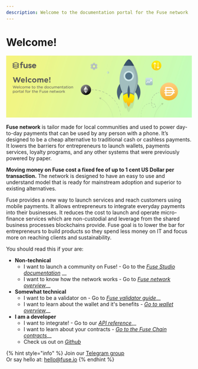 ```yaml
---
description: Welcome to the documentation portal for the Fuse network
---
```


# Welcome!

![](.gitbook/assets/rocket-illuss.jpg)

**Fuse network** is tailor made for local communities and used to power day-to-day payments that can be used by any person with a phone. It’s designed to be a cheap alternative to traditional cash or cashless payments. It lowers the barriers for entrepreneurs to launch wallets, payments services, loyalty programs, and any other systems that were previously powered by paper.

**Moving money on Fuse cost a fixed fee of up to 1 cent US Dollar per transaction.** The network is designed to have an easy to use and understand model that is ready for mainstream adoption and superior to existing alternatives.

Fuse provides a new way to launch services and reach customers using mobile payments. It allows entrepreneurs to integrate everyday payments into their businesses. It reduces the cost to launch and operate micro-finance services which are non-custodial and leverage from the shared business processes blockchains provide. Fuse goal is to lower the bar for entrepreneurs to build products so they spend less money on IT and focus more on reaching clients and sustainability.

You should read this if your are:

* **Non-technical** 
  * I want to launch a community on Fuse! - Go to the [_Fuse Studio documentation_](the-fuse-studio/overview.md) \_\_
  * I want to know how the network works - Go to [_Fuse network overview_](the-fuse-chain/overview.md)\_\_
* **Somewhat technical** 
  * I want to be a validator on  - Go to [_Fuse validator guide_](become-a-validator/how-to-become-a-validator.md)\_\_
  * I want to learn about the wallet and it's benefits - [_Go to wallet overview_](the-mobile-wallet/overview.md)\_\_
* **I am a developer**
  * I want to integrate! - Go to our [_API reference_](the-mobile-wallet/api.md)\_\_
  * I want to learn about your contracts - [_Go to the Fuse Chain contracts_](the-fuse-chain/consensus-contracts/)\_\_
  * Check us out on [_Github_ ](https://github.com/fuseio)

{% hint style="info" %}
Join our [Telegram group](https://t.me/fuseio)  
Or say hello at: hello@fuse.io
{% endhint %}

